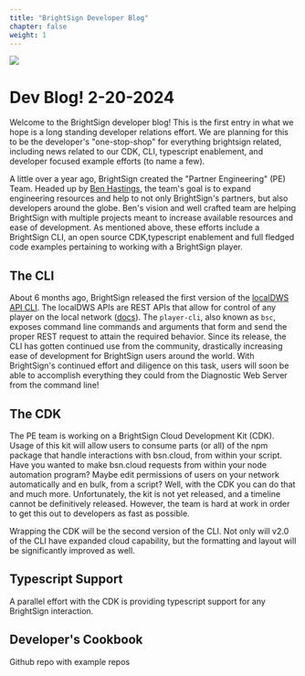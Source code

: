 ```yaml
---
title: "BrightSign Developer Blog"
chapter: false
weight: 1
---
```


![](poweredByPurple.jpg)

# Dev Blog! 2-20-2024

Welcome to the BrightSign developer blog! This is the first entry in what we hope is a long standing developer relations effort. We are planning for this to be the developer's "one-stop-shop" for everything brightsign related, including news related to our CDK, CLI, typescript enablement, and developer focused example efforts (to name a few). 

A little over a year ago, BrightSign created the "Partner Engineering" (PE) Team. Headed up by [Ben Hastings](https://www.linkedin.com/in/bendhastings/), the team's goal is to expand engineering resources and help to not only BrightSign's partners, but also developers around the globe. Ben's vision and well crafted team are helping BrightSign with multiple projects meant to increase available resources and ease of development. As mentioned above, these efforts include a BrightSign CLI, an open source CDK,typescript enablement and full fledged code examples pertaining to working with a BrightSign player. 

## The CLI

About 6 months ago, BrightSign released the first version of the [localDWS API CLI](https://www.npmjs.com/package/@brightsign/bsc). The localDWS APIs are REST APIs that allow for control of any player on the local network ([docs](https://brightsign.atlassian.net/wiki/spaces/DOC/pages/1172734089/Local+DWS+APIs)). The `player-cli`, also known as `bsc`, exposes command line commands and arguments that form and send the proper REST request to attain the required behavior. Since its release, the CLI has gotten continued use from the community, drastically increasing ease of development for BrightSign users around the world. With BrightSign's continued effort and diligence on this task, users will soon be able to accomplish everything they could from the Diagnostic Web Server from the command line!

## The CDK

The PE team is working on a BrightSign Cloud Development Kit (CDK). Usage of this kit will allow users to consume parts (or all) of the npm package that handle interactions with bsn.cloud, from within your script. Have you wanted to make bsn.cloud requests from within your node automation program? Maybe edit permissions of users on your network automatically and en bulk, from a script? Well, with the CDK you can do that and much more. Unfortunately, the kit is not yet released, and a timeline cannot be definitively released. However, the team is hard at work in order to get this out to developers as fast as possible.

Wrapping the CDK will be the second version of the CLI. Not only will v2.0 of the CLI have expanded cloud capability, but the formatting and layout will be significantly improved as well.

## Typescript Support

A parallel effort with the CDK is providing typescript support for any BrightSign interaction. 

## Developer's Cookbook

Github repo with example repos